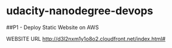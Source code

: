 # udacity-nanodegree-devops
##P1 - Deploy Static Website on AWS


WEBSITE URL
http://d3l2nxm1y1o8o2.cloudfront.net/index.html#
